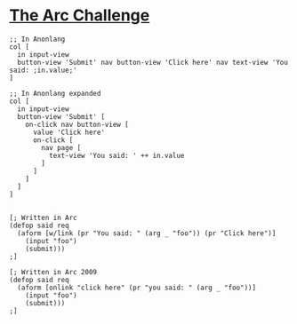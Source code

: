 # [The Arc Challenge](http://www.paulgraham.com/arcchallenge.html)

    ;; In Anonlang
    col [
      in input-view
      button-view 'Submit' nav button-view 'Click here' nav text-view 'You said: ;in.value;'
    ]
    
    ;; In Anonlang expanded
    col [
      in input-view
      button-view 'Submit' [
        on-click nav button-view [
          value 'Click here'
          on-click [
            nav page [
              text-view 'You said: ' ++ in.value
            ]
          ]
        ]
      ]
    ]
    
    
    [; Written in Arc
    (defop said req
      (aform [w/link (pr "You said: " (arg _ "foo")) (pr "Click here")]
        (input "foo")
        (submit)))
    ;]
    
    [; Written in Arc 2009
    (defop said req
      (aform [onlink "click here" (pr "you said: " (arg _ "foo"))]
        (input "foo")
        (submit)))
    ;]
